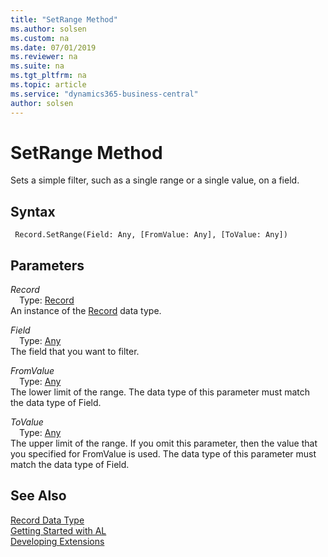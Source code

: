 ```yaml
---
title: "SetRange Method"
ms.author: solsen
ms.custom: na
ms.date: 07/01/2019
ms.reviewer: na
ms.suite: na
ms.tgt_pltfrm: na
ms.topic: article
ms.service: "dynamics365-business-central"
author: solsen
---
```

[//]: # (START>DO_NOT_EDIT)
[//]: # (IMPORTANT:Do not edit any of the content between here and the END>DO_NOT_EDIT.)
[//]: # (Any modifications should be made in the .xml files in the ModernDev repo.)
# SetRange Method
Sets a simple filter, such as a single range or a single value, on a field.


## Syntax
```
 Record.SetRange(Field: Any, [FromValue: Any], [ToValue: Any])
```
## Parameters
*Record*  
&emsp;Type: [Record](record-data-type.md)  
An instance of the [Record](record-data-type.md) data type.  

*Field*  
&emsp;Type: [Any](../any/any-data-type.md)  
The field that you want to filter.
          
*FromValue*  
&emsp;Type: [Any](../any/any-data-type.md)  
The lower limit of the range. The data type of this parameter must match the data type of Field.
          
*ToValue*  
&emsp;Type: [Any](../any/any-data-type.md)  
The upper limit of the range. If you omit this parameter, then the value that you specified for FromValue is used. The data type of this parameter must match the data type of Field.
          



[//]: # (IMPORTANT: END>DO_NOT_EDIT)
## See Also
[Record Data Type](record-data-type.md)  
[Getting Started with AL](../../devenv-get-started.md)  
[Developing Extensions](../../devenv-dev-overview.md)